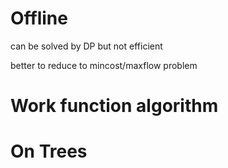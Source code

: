 
# Offline

can be solved by DP but not efficient

better to reduce to mincost/maxflow problem

# Work function algorithm

# On Trees

